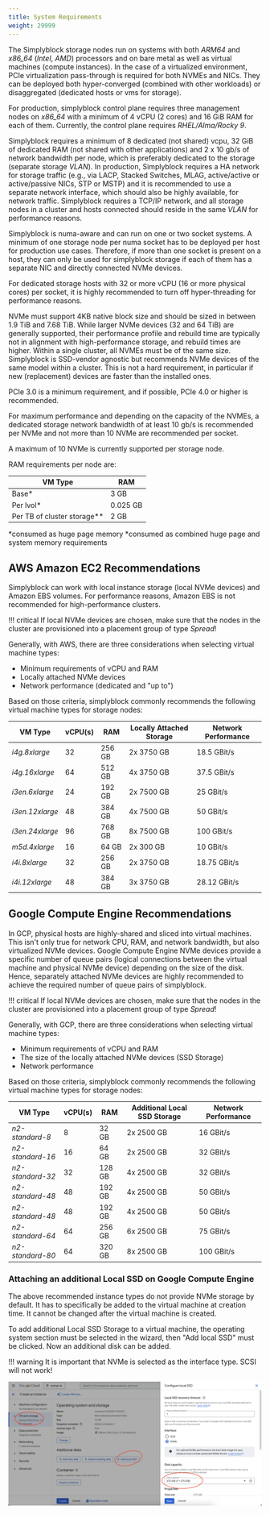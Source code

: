 ```yaml
---
title: System Requirements
weight: 29999
---
```


The Simplyblock storage nodes run on systems with both _ARM64_ and _x86_64_ (_Intel_, _AMD_) processors and on bare metal as
well as virtual machines (compute instances). In the case of a virtualized environment, PCIe virtualization pass-through is
required for both NVMEs and NICs. They can be deployed both hyper-converged (combined with other workloads) or
disaggregated (dedicated hosts or vms for storage).

For production, simplyblock control plane requires three management nodes on _x86_64_ with a minimum of 4 vCPU (2 cores)
and 16 GiB RAM for each of them. Currently, the control plane requires _RHEL/Alma/Rocky 9_.

Simplyblock requires a minimum of 8 dedicated (not shared) vcpu, 32 GiB of dedicated RAM (not shared with other
applications) and 2 x 10 gb/s of network bandwidth per node, which is preferably dedicated to the storage (separate
storage _VLAN_). In production, Simplyblock requires a HA network for storage traffic (e.g., via LACP, Stacked Switches,
MLAG, active/active or active/passive NICs, STP or MSTP) and it is recommended to use a separate network interface, which should also
be highly available, for network traffic. Simplyblock requires a TCP/IP network, and all storage nodes in a cluster and
hosts connected should reside in the same _VLAN_ for performance reasons.

Simplyblock is numa-aware and can run on one or two socket systems. A minimum of one storage node per numa socket has to
be deployed per host for production use cases.
Therefore, if more than one socket is present on a host, they can only be used for simplyblock storage if each of
them has a separate NIC and directly connected NVMe devices.

For dedicated storage hosts with 32 or more vCPU (16 or more physical cores) per socket, it is highly recommended to
turn off hyper-threading for performance reasons.

NVMe must support 4KB native block size and should be sized in between 1.9 TiB and 7.68 TiB. While larger NVMe devices (32 and
64 TiB) are generally supported, their performance profile and rebuild time are typically not in alignment with
high-performance storage, and rebuild times are higher. Within a single cluster, all NVMEs must be of the same size.
Simplyblock is SSD-vendor agnostic but recommends NVMe devices of the same model within a cluster. This is not a hard
requirement, in particular if new (replacement) devices are faster than the installed ones.

PCIe 3.0 is a minimum requirement, and if possible, PCIe 4.0 or higher is recommended.

For maximum performance and depending on the capacity of the NVMEs, a dedicated storage network bandwidth of at least 10
gb/s is recommended per NVMe and not more than 10 NVMe are recommended per socket.

A maximum of 10 NVMe is currently supported per storage node.

RAM requirements per node are:

| VM Type                     | RAM      |
|-----------------------------|----------|
| Base*                       | 3 GB     |
| Per lvol*                   | 0.025 GB |
| Per TB of cluster storage** | 2 GB     |

*consumed as huge page memory
*consumed as combined huge page and system memory requirements

## AWS Amazon EC2 Recommendations

Simplyblock can work with local instance storage (local NVMe devices) and Amazon EBS volumes. For performance reasons,
Amazon EBS is not recommended for high-performance clusters.

!!! critical
    If local NVMe devices are chosen, make sure that the nodes in the cluster are provisioned into a placement group of type
    _Spread_!

Generally, with AWS, there are three considerations when selecting virtual machine types:

- Minimum requirements of vCPU and RAM
- Locally attached NVMe devices
- Network performance (dedicated and "up to")

Based on those criteria, simplyblock commonly recommends the following virtual machine types for storage nodes:

| VM Type         | vCPU(s) | RAM    | Locally Attached Storage | Network Performance |
|-----------------|---------|--------|--------------------------|---------------------|
| _i4g.8xlarge_   | 32      | 256 GB | 2x 3750 GB               | 18.5 GBit/s         |
| _i4g.16xlarge_  | 64      | 512 GB | 4x 3750 GB               | 37.5 GBit/s         |
| _i3en.6xlarge_  | 24      | 192 GB | 2x 7500 GB               | 25 GBit/s           |
| _i3en.12xlarge_ | 48      | 384 GB | 4x 7500 GB               | 50 GBit/s           |
| _i3en.24xlarge_ | 96      | 768 GB | 8x 7500 GB               | 100 GBit/s          |
| _m5d.4xlarge_   | 16      | 64 GB  | 2x 300 GB                | 10 GBit/s           |
| _i4i.8xlarge_   | 32      | 256 GB | 2x 3750 GB               | 18.75 GBit/s        |
| _i4i.12xlarge_  | 48      | 384 GB | 3x 3750 GB               | 28.12 GBit/s        |

## Google Compute Engine Recommendations

In GCP, physical hosts are highly-shared and sliced into virtual machines. This isn't only true for network CPU, RAM,
and network bandwidth, but also virtualized NVMe devices. Google Compute Engine NVMe devices provide a specific number
of queue pairs (logical connections between the virtual machine and physical NVMe device) depending on the size of the
disk. Hence, separately attached NVMe devices are highly recommended to achieve the required number of queue pairs of
simplyblock.

!!! critical
    If local NVMe devices are chosen, make sure that the nodes in the cluster are provisioned into a placement group of
    type _Spread_!

Generally, with GCP, there are three considerations when selecting virtual machine types:

- Minimum requirements of vCPU and RAM
- The size of the locally attached NVMe devices (SSD Storage)
- Network performance

Based on those criteria, simplyblock commonly recommends the following virtual machine types for storage nodes:

| VM Type          | vCPU(s) | RAM    | Additional Local SSD Storage | Network Performance |
|------------------|---------|--------|------------------------------|---------------------|
| _n2-standard-8_  | 8       | 32 GB  | 2x 2500 GB                   | 16 GBit/s           |
| _n2-standard-16_ | 16      | 64 GB  | 2x 2500 GB                   | 32 GBit/s           |
| _n2-standard-32_ | 32      | 128 GB | 4x 2500 GB                   | 32 GBit/s           |
| _n2-standard-48_ | 48      | 192 GB | 4x 2500 GB                   | 50 GBit/s           |
| _n2-standard-48_ | 48      | 192 GB | 4x 2500 GB                   | 50 GBit/s           |
| _n2-standard-64_ | 64      | 256 GB | 6x 2500 GB                   | 75 GBit/s           |
| _n2-standard-80_ | 64      | 320 GB | 8x 2500 GB                   | 100 GBit/s          |

### Attaching an additional Local SSD on Google Compute Engine

The above recommended instance types do not provide NVMe storage by default. It has to specifically be added to the
virtual machine at creation time. It cannot be changed after the virtual machine is created.

To add additional Local SSD Storage to a virtual machine, the operating system section must be selected in the wizard,
then "Add local SSD" must be clicked. Now an additional disk can be added.

!!! warning
    It is important that NVMe is selected as the interface type. SCSI will not work!

![Google Compute Engine wizard screenshot for adding additional local SSDs to a virtual machine](../../assets/images/gcp-wizard-local-ssd.png)

